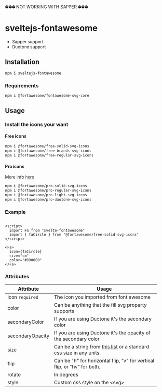⛔️⛔️⛔️
NOT WORKING WITH SAPPER
⛔️⛔️⛔️

# sveltejs-fontawesome

- Sapper support
- Duotone support

## Installation

```bash
npm i sveltejs-fontawesome
```

### Requirements

```bash
npm i @fortawesome/fontawesome-svg-core
```

## Usage

### Install the icons your want

#### Free icons

```bash
npm i @fortawesome/free-solid-svg-icons
npm i @fortawesome/free-brands-svg-icons
npm i @fortawesome/free-regular-svg-icons
```

#### Pro icons

More info [here](https://fontawesome.com/how-to-use/on-the-web/setup/using-package-managers)

```bash
npm i @fortawesome/pro-solid-svg-icons
npm i @fortawesome/pro-regular-svg-icons
npm i @fortawesome/pro-light-svg-icons
npm i @fortawesome/pro-duotone-svg-icons
```

### Example

```svelte

<script>
  import Fa from "svelte-fontawesome"
  import { faCircle } from '@fortawesome/free-solid-svg-icons'
</script>

<Fa>
  icon={faCircle}
  size="sm"
  color="#000000"
</Fa>

```

### Attributes

| Attribute        | Usage                                                                                                                                           |
| ---------------- | ----------------------------------------------------------------------------------------------------------------------------------------------- |
| icon `required`  | The icon you imported from font awesome                                                                                                         |
| color            | Can be anything that the fill svg property supports                                                                                             |
| secondaryColor   | If you are using Duotone it's the secondary color                                                                                               |
| secondaryOpacity | If you are using Duotone it's the opacity of the secondary color                                                                                |
| size             | Can be a string from [this list](https://fontawesome.com/how-to-use/on-the-web/styling/sizing-icons#scale) or a standard css size in any units. |
| flip             | Can be "h" for horizontal flip, "v" for vertical flip, or "hv" for both.                                                                        |
| rotate           | In degrees                                                                                                                                      |
| style            | Custom css style on the &lt;svg>                                                                                                                |
